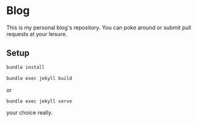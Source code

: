 # Blog

This is my personal blog's repository. You can poke around or submit pull
requests at your leisure.

## Setup

```sh
bundle install
```

```sh
bundle exec jekyll build
```

or

```sh
bundle exec jekyll serve
```

your choice really.
